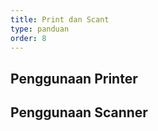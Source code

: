 ```yaml
---
title: Print dan Scant
type: panduan
order: 8
---
```


## Penggunaan Printer

## Penggunaan Scanner
